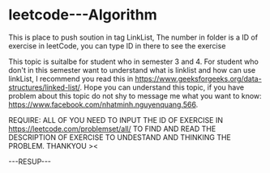 # leetcode---Algorithm
This is place to push soution in tag LinkList, The number in folder is a ID of exercise in leetCode, you can type ID in there to see the exercise

This topic is suitalbe for student who in semester 3 and 4. 
For student who don't in this semester want to understand what is linklist and how can use linkList, I recommend you read this in https://www.geeksforgeeks.org/data-structures/linked-list/. Hope you can understand this topic, if you have problem about this topic  do not shy to message me what you want to know: https://www.facebook.com/nhatminh.nguyenquang.566.

REQUIRE: ALL OF YOU NEED TO INPUT THE ID OF EXERCISE IN https://leetcode.com/problemset/all/ TO FIND AND READ THE DESCRIPTION OF EXERCISE TO UNDESTAND AND THINKING THE PROBLEM. THANKYOU ><

---RESUP---
